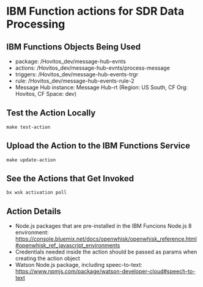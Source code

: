 # IBM Function actions for SDR Data Processing

## IBM Functions Objects Being Used

- package: /Hovitos_dev/message-hub-evnts
- actions: /Hovitos_dev/message-hub-evnts/process-message
- triggers: /Hovitos_dev/message-hub-events-trgr
- rule: /Hovitos_dev/message-hub-events-rule-2
- Message Hub instance: Message Hub-rt (Region: US South, CF Org: Hovitos, CF Space: dev)

## Test the Action Locally
```
make test-action
```

## Upload the Action to the IBM Functions Service
```
make update-action
```

## See the Actions that Get Invoked
```
bx wsk activation poll
```

## Action Details

- Node.js packages that are pre-installed in the IBM Funcions Node.js 8 environment: https://console.bluemix.net/docs/openwhisk/openwhisk_reference.html#openwhisk_ref_javascript_environments
- Credentials needed inside the action should be passed as params when creating the action object
- Watson Node.js package, including speec-to-text: https://www.npmjs.com/package/watson-developer-cloud#speech-to-text